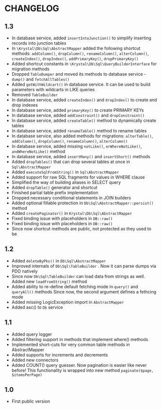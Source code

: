 CHANGELOG
=========

1.3
---

 * In database service, added `insertIntoJunction()` to simplify inserting records into junction tables
 * In `\Krystal\Db\Sql\AbstractMapper` added the following shortcut methods: `addColumn()`, `dropColumn()`, `renameColumn()`, `alterColumn()`, `createIndex()`, `dropIndex()`, `addPrimaryKey()`, `dropPrimaryKey()`
 * Added shortcut constants in `\Krystal\Db\Sql\QueryBuilderInterface` for migration methods
 * Dropped `TableDumper` and moved its methods to database service - `dump()` and `fetchAllTables()`
 * Added `getWithWildcart()` in database service. It can be used to build parameters with wildcarts in LIKE queries
 * Removed `TableBuilder`
 * In database service, added `createIndex()` and `dropIndex()` to create and drop indexes
 * In database service, added `primaryKey()` to create PRIMARY KEYs
 * In database service, added `addConstraint()` and `dropConstraint()`
 * In database service, added `createTable()` method to dynamically create tables
 * In database service, added `renameTable()` method to rename tables
 * In database service, also added methods for migrations: `alterTable()`, `addColumn()`, `dropColumn()`, `renameColumn()`, `alterColumn()`
 * In database service, added missing `notLike()`, `orWhereNotLike()`, `andWhereNotLike()` method
 * In database service, added `insertMany()` and `insertShort()` methods
 * Added `dropTables()` that can drop several tables at once in `Sql\AbstractMapper`
 * Added `executeSqlFromString()` in `Sql\AbstractMapper`
 * Added support for raw SQL fragments for values in WHERE clause
 * Simplified the way of building aliases in SELECT query
 * Added `dropTable()` generator and shortcut
 * Finished partial table prefix implementation
 * Dropped necessary conditional statements in JOIN builders
 * Added optional fillable protection in `Db\Sql\AbstractMapper::persist()` method
 * Added `createPaginator()` in `Krystal\Db\Sql\AbstractMapper`
 * Fixed binding issue with placeholders in `DB::raw()`
 * Fixed binding issue with placeholders in `DB::raw()`
 * Since now shortcut methods are public, not protected as they used to be

1.2
---

 * Added `deleteByPks()` in `Db\Sql\AbstractMapper`
 * Improved internals of `Db\Sql\TableBuilder` . Now it can parse dumps via PDO natively
 * Since now `Db\Sql\TableBuilder` can load data from strings as well. Added new `loadFromString()` method
 * Added ability to re-define default fetching mode in `query()` and `queryAll()` methods
   Since now, the second argument defines a fethcing mode
 * Added missing LogicException import in `AbstractMapper`
 * Added asc() to `Db` service

1.1
---

 * Added query logger
 * Added filtering support in methods that implement where() methods
 * Implemented short-cuts for very common table methods in AbstractMapper
 * Added supports for increments and decrements
 * Added new connectors
 * Added COUNT() query guesser. Now pagination is easier like never before! 
   This functionality is wrapped into new method `paginate($page, $itemsPerPage)`

1.0
---

 * First public version